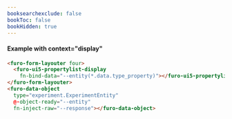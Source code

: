 ```yaml
---
booksearchexclude: false
bookToc: false
bookHidden: true
---
```


#### Example with context="display"
<script type="module" src="/init.js"></script>


<furo-demo-snippet>
<template>
<furo-vertical-scroller> 
<furo-form-layouter four>
  <furo-ui5-propertylist-display  fn-bind-data="--entity(*.data.type_property)"></furo-ui5-propertylist-display>
</furo-form-layouter>
<button @-click="--read">load record 1</button>
<button @-click="--readless">load record 2</button>
<button @-click="--readmore">load record 3</button>
<furo-data-object type="experiment.ExperimentEntity" @-object-ready="--entity"  fn-inject-raw="--response"></furo-data-object>
<furo-fetch-json
  fn-fetch="--read1"
  src="/mockdata/experiments/1/get.json"
  @-data="--response"
></furo-fetch-json>
<furo-fetch-json
  fn-fetch="--readless"
  src="/mockdata/experiments/1/get-less-props.json"
  @-data="--response"
></furo-fetch-json>
<furo-fetch-json
  fn-fetch="--readmore"
  src="/mockdata/experiments/1/get-more-props.json"
  @-data="--response"
></furo-fetch-json>
</furo-vertical-scroller>
</template>
</furo-demo-snippet>

```html
<furo-form-layouter four>
  <furo-ui5-propertylist-display  
    fn-bind-data="--entity(*.data.type_property)"></furo-ui5-propertylist-display>
</furo-form-layouter>
<furo-data-object 
  type="experiment.ExperimentEntity" 
  @-object-ready="--entity"  
  fn-inject-raw="--response"></furo-data-object>
```

